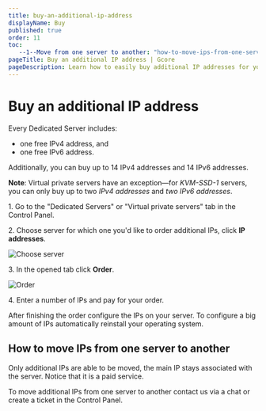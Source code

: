 ```yaml
---
title: buy-an-additional-ip-address
displayName: Buy
published: true
order: 11
toc:
   --1--Move from one server to another: "how-to-move-ips-from-one-server-to-another"
pageTitle: Buy an additional IP address | Gcore
pageDescription: Learn how to easily buy additional IP addresses for your Dedicated Server.
---
```

# Buy an additional IP address

Every Dedicated Server includes:

- one free IPv4 address, and 
- one free IPv6 address. 

Additionally, you can buy up to 14 IPv4 addresses and 14 IPv6 addresses.

**Note**: Virtual private servers have an exception—for *KVM-SSD-1* servers, you can only buy up to two *IPv4 addresses* and *two IPv6 addresses*.

1\. Go to the "Dedicated Servers" or "Virtual private servers" tab in the Control Panel.

2\. Choose server for which one you'd like to order additional IPs, click **IP addresses**.

<img src="https://assets.gcore.pro/docs/hosting/dedicated-servers/manage/networking/additional-ip-addresses/buy-an-additional-ip-address/chrome_2017-09-06_16-36-35.png" alt="Choose server" >

3\. In the opened tab click **Order**.

<img src="https://assets.gcore.pro/docs/hosting/dedicated-servers/manage/networking/additional-ip-addresses/buy-an-additional-ip-address/chrome_2017-09-06_16-37-04.png" alt="Order" >

4\. Enter a number of IPs and pay for your order.

After finishing the order configure the IPs on your server. To configure a big amount of IPs automatically reinstall your operating system.

## How to move IPs from one server to another

Only additional IPs are able to be moved, the main IP stays associated with the server. Notice that it is a paid service.

To move additional IPs from one server to another contact us via a chat or create a ticket in the Control Panel.
